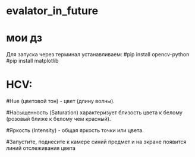 # evalator_in_future
# мои дз

Для запуска через терминал устанавливаем:
#pip install opencv-python
#pip install matplotlib

# HCV:

#Hue (цветовой тон) - цвет (длину волны).

#Насыщенность (Saturation) характеризует близость цвета к белому (розовый ближе к белому чем красный).

#Яркость (Intensity) - общая яркость точки или цвета.

#Запустите, поднесите к камере синий предмет и на экране появится линий отслеживания цвета
